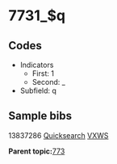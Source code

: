 # 7731\_$q

## Codes

-   Indicators
    -   First: 1
    -   Second: \_
-   Subfield: q

## Sample bibs

13837286 [Quicksearch](https://search.library.yale.edu/catalog/13837286) [VXWS](http://prodorbis.library.yale.edu:7014/vxws/GetHoldingsService?bibId=13837286)

**Parent topic:**[773](../../tags/773/773.md)

